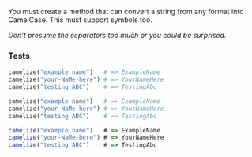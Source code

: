 You must create a method that can convert a string from any format into CamelCase. This must support symbols too.

*Don't presume the separators too much or you could be surprised.*

### Tests
```ruby
camelize("example name")   # => ExampleName
camelize("your-NaMe-here") # => YourNameHere
camelize("testing ABC")    # => TestingAbc
```
```python
camelize("example name")   # => ExampleName
camelize("your-NaMe-here") # => YourNameHere
camelize("testing ABC")    # => TestingAbc
```
```javascript
camelize("example name")   # => ExampleName
camelize("your-NaMe-here") # => YourNameHere
camelize("testing ABC")    # => TestingAbc
```